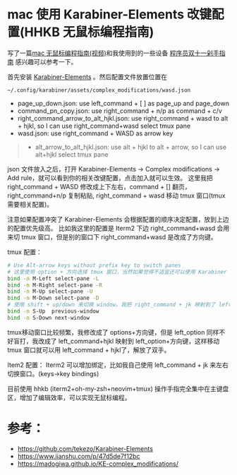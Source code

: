 # mac 使用 Karabiner-Elements  改键配置(HHKB 无鼠标编程指南)

写了一篇[mac 无鼠标编程指南(视频)](https://zhuanlan.zhihu.com/p/91031876)和我使用到的一些设备 [程序员双十一剁手指南](https://zhuanlan.zhihu.com/p/89192238) 感兴趣可以参考一下。

首先安装 [Karabiner-Elements](https://github.com/pqrs-org/Karabiner-Elements) 。然后配置文件放置位置在

`~/.config/karabiner/assets/complex_modifications/wasd.json`

- page_up_down.json: use left_command + [ ] as page_up and page_down
- command_pn_copy.json: use right_command + n/p as command + c/v
- right_command_arrow_to_alt_hjkl.json: use right_command + wasd to alt + hjkl, so I can use right_command+wasd select tmux pane
- wasd.json: use right_command + WASD as arrow key
> - alt_arrow_to_alt_hjkl.json: use alt + hjkl to alt + arrow, so I can use alt+hjkl select tmux pane

json 文件放入之后，打开 Karabiner-Elements -> Complex modifications -> Add rule，就可以看到你的相关改键配置，点击加入就可以生效。
这里我把 right_command + WASD 修改成上下左右，command + [] 翻页， right_command+n/p 复制粘贴,
right_command + wasd 移动 tmux 窗口(tmux需要相关配置)。

注意如果配置冲突了 Karabiner-Elements 会根据配置的顺序决定配置，放到上边的配置优先级高。
比如我这里的配置是 Iterm2 下边 right_command+wasd 会用来切 tmux 窗口，但是别的窗口下 right_command+wasd 是改成了方向键。

tmux 配置：

```sh
# Use Alt-arrow keys without prefix key to switch panes
# 这里使用 option + 方向选择 tmux 窗口，当然如果觉得不适宜还可以使用 Karabiner 修改别的映射到 option+方向键
bind -n M-Left select-pane -L
bind -n M-Right select-pane -R
bind -n M-Up select-pane -U
bind -n M-Down select-pane -D
# 使用 shift + up/down 来切换 window。我把 right_command + jk 映射到了 left_shift + up/down
bind -n S-Up  previous-window
bind -n S-Down next-window
```

tmux移动窗口比较频繁，我修改成了 options+方向键，但是 left_option 同样不好盲打，我改成了 left_command+hjkl 映射到
left_option+方向键，这样移动 tmux 窗口就可以用 left_command + hjkl了，解放了双手。

Item2 配置：
Iterm2 可以增加绑定，比如我自己使用 left_command + jk 来左右切换窗口。(keys->key bindings)

目前使用 hhkb (iterm2+oh-my-zsh+neovim+tmux) 操作手指完全集中在主键盘区，增加了编辑效率，可以实现无鼠标编程。

# 参考：

- https://github.com/tekezo/Karabiner-Elements
- https://www.jianshu.com/p/47d5de7f12bc
- https://madogiwa.github.io/KE-complex_modifications/
